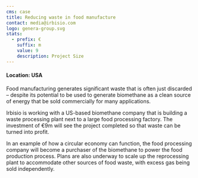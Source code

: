 ```yaml
---
cms: case
title: Reducing waste in food manufacture
contact: media@irbisio.com
logo: genera-group.svg
stats:
  - prefix: €
    suffix: m
    value: 9
    description: Project Size
---
```

#### Location: USA

Food manufacturing generates significant waste that is often just discarded – despite its potential to be used to generate biomethane as a clean source of energy that be sold commercially for many applications.

Irbisio is working with a US-based biomethane company that is building a waste processing plant next to a large food processing factory. The investment of €9m will see the project completed so that waste can be turned into profit.

In an example of how a circular economy can function, the food processing company will become a purchaser of the biomethane to power the food production process. Plans are also underway to scale up the reprocessing plant to accommodate other sources of food waste, with excess gas being sold independently.